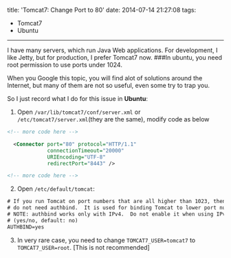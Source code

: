 title: 'Tomcat7: Change Port to 80'
date: 2014-07-14 21:27:08
tags:
  - Tomcat7
  - Ubuntu
---
I have many servers, which run Java Web applications. For development, I like Jetty, but for production, I prefer Tomcat7 now.
###In ubuntu, you need root permission to use ports under 1024.
<!-- more -->

When you Google this topic, you will find alot of solutions around the Internet, but many of them are not so useful, even some try to trap you.

So I just record what I do for this issue in **Ubuntu**:   

1. Open `/var/lib/tomcat7/conf/server.xml` or `/etc/tomcat7/server.xml`(they are the same), modify code as below
```xml
<!-- more code here -->

  <Connector port="80" protocol="HTTP/1.1"
             connectionTimeout="20000"
             URIEncoding="UTF-8"
             redirectPort="8443" />

<!-- more code here -->
```

2. Open `/etc/default/tomcat`:    
```xml
# If you run Tomcat on port numbers that are all higher than 1023, then you
# do not need authbind.  It is used for binding Tomcat to lower port numbers.
# NOTE: authbind works only with IPv4.  Do not enable it when using IPv6.
# (yes/no, default: no)
AUTHBIND=yes
```

3. In very rare case, you need to change `TOMCAT7_USER=tomcat7` to `TOMCAT7_USER=root`. [This is not recommended]

